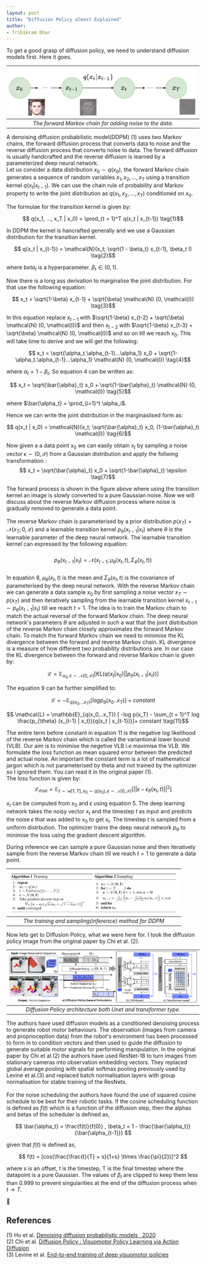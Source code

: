 ```yaml
---
layout: post
title: "Diffusion Policy almost Explained"
author:
- Tribikram Dhar
---
```



To get a good grasp of diffusion policy, we need to understand diffusion models first. Here it goes.


| ![image](/assets/diffusion_policy/ddpm.png) |
| :--: |
| *The forward Markov chain for adding noise to the data.* |

A denoising diffusion probabilistic model(DDPM) (1) uses two Markov chains, the forward diffusion process that converts data to noise and the reverse diffusion process that converts noise to data. The forward diffusion is usually handcrafted and the reverse diffusion is learned by a parameterized deep neural network.\
Let us consider a data distribution $x_0 \sim q(x_0)$, the forward Markov chain generates a sequence of random variables $x_1, x_2, ..., x_T$ using a transition kernel $q(x_t | x_{t-1})$. We can use the chain rule of probability and Markov property to write the joint distribution as $q(x_1, x_2, ..., x_T)$ conditioned on $x_0$.

The formulae for the transition kernel is given by:

$$ q(x_1, ..., x_T | x_0) = \prod_{t = 1}^T q(x_t | x_{t-1}) \tag{1}$$

In DDPM the kernel is hancrafted generally and we use a Gaussian distribution for the transition kernel.

$$ q(x_t | x_{t-1}) = \mathcal{N}(x_t; \sqrt{1 - \beta_t} x_{t-1}, \beta_t I)  \tag{2}$$

where $beta_t$ is a hyperparameter. $\beta_t \in (0, 1)$.

Now there is a long ass derivation to marginalise the joint distribution. For that use the following equation:

$$ x_t = \sqrt{1-\beta} x_{t-1} + \sqrt{\beta} \mathcal{N} (0, \mathcal{I}) \tag{3}$$

In this equation replace $x_{t-1}$ with $\sqrt{1-\beta} x_{t-2} + \sqrt{\beta} \mathcal{N} (0, \mathcal{I})$ and then $x_{t-2}$ with $\sqrt{1-\beta} x_{t-3} + \sqrt{\beta} \mathcal{N} (0, \mathcal{I})$ and so on till we reach $x_0$. This will take time to derive and we will get the following:

$$ x_t = \sqrt{\alpha_t.\alpha_{t-1}...\alpha_1} x_0 + \sqrt{1-\alpha_t.\alpha_{t-1}...\alpha_1} \mathcal{N} (0, \mathcal{I}) \tag{4}$$

where $\alpha_t = 1 - \beta_t$. So equation 4 can be written as:

$$ x_t = \sqrt{\bar{\alpha}_t} x_0 + \sqrt{1-\bar{\alpha}_t} \mathcal{N} (0, \mathcal{I}) \tag{5}$$

where $\bar{\alpha_t} = \prod_{i=1}^t \alpha_i$.

Hence we can write the joint distribution in the marginaslised form as:

$$ q(x_t | x_0) = \mathcal{N}(x_t; \sqrt{\bar{\alpha}_t} x_0, (1-\bar{\alpha}_t) \mathcal{I}) \tag{6}$$

Now given a a data point $x_0$ we can easily obtain $x_t$ by sampling a noise vector $\epsilon \sim \mathcal (0, \mathcal{I})$ from a Gaussian distribution and apply the follwing transformation :
$$ x_t = \sqrt{\bar{\alpha}_t} x_0 + \sqrt{1-\bar{\alpha}_t} \epsilon \tag{7}$$

The forward process is shown in the figure above where using the transition kernel an image is slowly converted to a pure Gaussian noise. Now we will discuss about the reverse Markov diffusion process where noise is gradually removed to generate a data point.\
\
The reverse Markov chain is parameterised by a prior distribution $p(x_T) = \mathcal{N} (x_T; 0, \mathcal{I})$ and a learnable transition kernel $p_\theta(x_{t-1} | x_t)$ where $\theta$ is the learnable parameter of the deep neural network. The learnable transition kernel can expressed by the following equation:\
\
$$ p_\theta(x_{t-1} | x_t) = \mathcal{N}(x_{t-1}; \mu_\theta(x_t, t), \Sigma_\theta(x_t, t)) \tag{8}$$\
In equation 8, $\mu_\theta(x_t, t)$ is the mean and $\Sigma_\theta(x_t, t)$ is the covariance of parameterised by the deep neural network. With the reverse Markov chain we can generate a data sample $x_0$ by first sampling a noise vector $x_T \sim p(x_T)$ and then iteratively sampling from the learnable transition kernel $x_{t-1} \sim p_\theta(x_{t-1} | x_t)$ till we reach $t = 1$. The idea is to train the Markov chain to match the actual reversal of the forward Markov chain. The deep neural network's parameters $\theta$ are adjusted in such a wat that the joint distribution of the reverse Markov chain closely approximates the forward Markov chain. To match the forward Markov chain we need to minimise the KL divergence between the forward and reverse Markov chain. KL divergence is a measure of how different two probability distributions are. In our case the KL divergence between the forward and reverse Markov chain is given by:

$$ \mathcal{L} = \mathbb{E}_{x_0, \epsilon \sim \mathcal{N}(0, \mathcal{I})}[KL(q(x_t | x_0) || p_\theta(x_{t-1} | x_t))] \tag{9}$$

The equation 9 can be further simplified to:

$$ \mathcal{L} = -\mathbb{E}_{q(x_0,..x_T)} [log {p_{\theta} (x_0.. x_T)}] + constant \tag{10}$$

$$ \mathcal{L} = \mathbb{E}_{q(x_0,..x_T)} [ -log p(x_T) - \sum_{t = 1}^T log \frac{p_{\theta} (x_{t-1} | x_t)}{q(x_t | x_{t-1})}]+ constant \tag{11}$$

The entire term before constant in equation 11 is the negative log likelihood of the reverse Markov chain which is called the variantional lower bound (VLB). Our aim is to minimise the negetive VLB i.e maximise the VLB. We formulate the loss function as mean squared error between the predicted and actual noise. An important the constant term is a lot of mathematical jargon which is not parameterised by theta and not trained by the optimizer so I ignored them. You can read it in the original paper (1).\
The loss function is given by:
$$ \mathcal{L}_{mse} = \mathbb{E}_{t \sim \mathcal{U} [1,T],x_0 \sim q(x_0), \epsilon \sim \mathcal{N}(0, \mathcal{I})}[ || \epsilon - \epsilon_\theta(x_t, t) ||^2] \tag{12}$$

$x_t$ can be computed from $x_0$ and  $\epsilon$ using equation 5. The deep learning network takes the noisy vector $x_t$ and the timestep $t$ as input and predicts the noise $\epsilon$ that was added to $x_0$ to get $x_t$. The timestep $t$ is sampled from a uniform distrbution. The optimizer trains the deep neural network $p_\theta$ to minimise the loss using the gradient descent algorithm. 

During inference we can sample a pure Gaussian noise and then iteratively sample from the reverse Markov chain till we reach $t = 1$ to generate a data point.


| ![image](/assets/diffusion_policy/training_sampling.png) |
| :--: |
| *The training and sampling(inference) method for DDPM* |




Now lets get to Diffusion Policy, what we were here for. I took the diffusion policy image from the original paper by Chi et al. (2).


| ![diffusionP](/assets/diffusion_policy/dp.png) |
| :--: |
| *Diffusion Policy architecture both Unet and transformer type.* |


The authors have used diffusion models as a conditioned denoising process to generate robot motor behaviours. The observation (images from camera and proprioception data) from the robot's environment has been processed to form in to condition vectors and then used to guide the diffusion to generate suitable motor signals for performing manipulation.
In the original paper by Chi et al.(2) the authors have used ResNet-18 to turn images from stationary cameras into observation embedding vectors. They replaced global average pooling with spatial softmax pooling previously used by Levine et al.(3)
and replaced batch normalisation layers with group normalisation for stable training of the ResNets.\
\
For the noise scheduling the authors have found the use of squared cosine schedule to be best for their robotic tasks.
If the cosine scheduling function is defined as $f(t)$ which is a function of the diffusion step, then the alphas and betas of the 
scheduler is defined as,

$$ \bar{\alpha_t} = \frac{f(t)}{f(0)} ,  \beta_t = 1 - \frac{\bar{\alpha_t}}{\bar{\alpha_{t-1}}} $$

given that $f(t)$ is defined as,

$$ f(t) = [cos(\frac{\frac{t}{T} + s}{1+s} \times \frac{\pi}{2})]^2 $$

where s is an offset, t is the timestep, T is the final timestep where the datapoint is a pure Gaussian. The values of $\beta_t$ are clipped 
to keep them less than 0.999 to prevent singularities at the end of the diffusion process when $t \rightarrow T$.

:turtle:

## References

(1) Ho et al. [Denoising diffusion probabilistic models , 2020](https://scholar.google.com/scholar_lookup?arxiv_id=2006.11239#:~:text=Denoising%20diffusion%20probabilistic%20models)\
(2) Chi et al. [Diffusion Policy : Visuomotor Policy Learning via Action Diffusion](https://arxiv.org/abs/2303.04137v4)\
(3) Levine et al. [End-to-end training of deep visuomotor policies](https://arxiv.org/abs/1504.00702)





